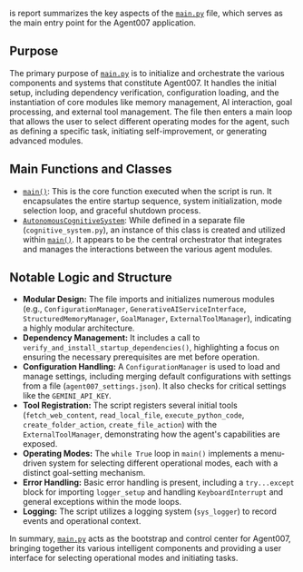 is report summarizes the key aspects of the [`main.py`](main.py) file, which serves as the main entry point for the Agent007 application.

## Purpose

The primary purpose of [`main.py`](main.py) is to initialize and orchestrate the various components and systems that constitute Agent007. It handles the initial setup, including dependency verification, configuration loading, and the instantiation of core modules like memory management, AI interaction, goal processing, and external tool management. The file then enters a main loop that allows the user to select different operating modes for the agent, such as defining a specific task, initiating self-improvement, or generating advanced modules.

## Main Functions and Classes

- [`main()`](main.py:62): This is the core function executed when the script is run. It encapsulates the entire startup sequence, system initialization, mode selection loop, and graceful shutdown process.
- [`AutonomousCognitiveSystem`](cognitive_system.py): While defined in a separate file (`cognitive_system.py`), an instance of this class is created and utilized within [`main()`](main.py:127). It appears to be the central orchestrator that integrates and manages the interactions between the various agent modules.

## Notable Logic and Structure

- **Modular Design:** The file imports and initializes numerous modules (e.g., `ConfigurationManager`, `GenerativeAIServiceInterface`, `StructuredMemoryManager`, `GoalManager`, `ExternalToolManager`), indicating a highly modular architecture.
- **Dependency Management:** It includes a call to `verify_and_install_startup_dependencies()`, highlighting a focus on ensuring the necessary prerequisites are met before operation.
- **Configuration Handling:** A `ConfigurationManager` is used to load and manage settings, including merging default configurations with settings from a file (`agent007_settings.json`). It also checks for critical settings like the `GEMINI_API_KEY`.
- **Tool Registration:** The script registers several initial tools (`fetch_web_content`, `read_local_file`, `execute_python_code`, `create_folder_action`, `create_file_action`) with the `ExternalToolManager`, demonstrating how the agent's capabilities are exposed.
- **Operating Modes:** The `while True` loop in `main()` implements a menu-driven system for selecting different operational modes, each with a distinct goal-setting mechanism.
- **Error Handling:** Basic error handling is present, including a `try...except` block for importing `logger_setup` and handling `KeyboardInterrupt` and general exceptions within the mode loops.
- **Logging:** The script utilizes a logging system (`sys_logger`) to record events and operational context.

In summary, [`main.py`](main.py) acts as the bootstrap and control center for Agent007, bringing together its various intelligent components and providing a user interface for selecting operational modes and initiating tasks.
